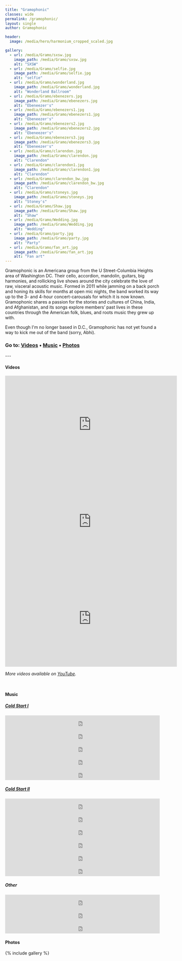```yaml
---
title: "Gramophonic"
classes: wide
permalink: /gramophonic/
layout: single
author: Gramophonic

header:
  image: /media/hero/harmonium_cropped_scaled.jpg

gallery:
  - url: /media/Gramo/sxsw.jpg
    image_path: /media/Gramo/sxsw.jpg
    alt: "SXSW"
  - url: /media/Gramo/selfie.jpg
    image_path: /media/Gramo/selfie.jpg
    alt: "selfie"
  - url: /media/Gramo/wonderland.jpg
    image_path: /media/Gramo/wonderland.jpg
    alt: "Wonderland Ballroom"
  - url: /media/Gramo/ebenezers.jpg
    image_path: /media/Gramo/ebenezers.jpg
    alt: "Ebeneezer's"
  - url: /media/Gramo/ebenezers1.jpg
    image_path: /media/Gramo/ebenezers1.jpg
    alt: "Ebeneezer's"
  - url: /media/Gramo/ebenezers2.jpg
    image_path: /media/Gramo/ebenezers2.jpg
    alt: "Ebeneezer's"
  - url: /media/Gramo/ebenezers3.jpg
    image_path: /media/Gramo/ebenezers3.jpg
    alt: "Ebeneezer's"
  - url: /media/Gramo/clarendon.jpg
    image_path: /media/Gramo/clarendon.jpg
    alt: "Clarendon"
  - url: /media/Gramo/clarendon1.jpg
    image_path: /media/Gramo/clarendon1.jpg
    alt: "Clarendon"
  - url: /media/Gramo/clarendon_bw.jpg
    image_path: /media/Gramo/clarendon_bw.jpg
    alt: "Clarendon"
  - url: /media/Gramo/stoneys.jpg
    image_path: /media/Gramo/stoneys.jpg
    alt: "Stoney's"
  - url: /media/Gramo/Shaw.jpg
    image_path: /media/Gramo/Shaw.jpg
    alt: "Shaw"
  - url: /media/Gramo/Wedding.jpg
    image_path: /media/Gramo/Wedding.jpg
    alt: "Wedding"
  - url: /media/Gramo/party.jpg
    image_path: /media/Gramo/party.jpg
    alt: "Party"
  - url: /media/Gramo/fan_art.jpg
    image_path: /media/Gramo/fan_art.jpg
    alt: "Fan art"
---
```


Gramophonic is an Americana group from the U Street-Columbia Heights area of Washington DC.  Their cello, accordion, mandolin, guitars, big harmonies, and rollicking live shows around the city celebrate the love of raw, visceral acoustic music.  Formed in 2011 while jamming on a back porch and honing its skills for months at open mic nights, the band worked its way up to the 3- and 4-hour concert-carousals for which it is now known.  Gramophonic shares a passion for the stories and cultures of China, India, and Afghanistan, and its songs explore members’ past lives in these countries through the American folk, blues, and roots music they grew up with.

Even though I'm no longer based in D.C., Gramophonic has not yet found a way to kick me out of the band (sorry, Abhi).


### Go to: [Videos](#videos) • [Music](#music) • [Photos](#photos)

--- <br>

#### Videos

<iframe width="560" height="315" src="https://www.youtube.com/embed/9cf5_OYST_g" frameborder="0" allow="accelerometer; autoplay; encrypted-media; gyroscope; picture-in-picture" allowfullscreen></iframe>

<br>

<iframe width="560" height="315" src="https://www.youtube.com/embed/8GeNFNsCjSA" frameborder="0" allow="accelerometer; autoplay; encrypted-media; gyroscope; picture-in-picture" allowfullscreen></iframe>

<br>

<iframe width="560" height="315" src="https://www.youtube.com/embed/rWchurb-Xfs" frameborder="0" allow="accelerometer; autoplay; encrypted-media; gyroscope; picture-in-picture" allowfullscreen></iframe>

<br>

*More videos available on [YouTube](https://www.youtube.com/user/Gramophonicmusic/videos).*

<br>

#### Music

##### [Cold Start I](https://gramophonic.bandcamp.com/album/cold-start-i)

<iframe style="border: 0; width: 100%; height: 42px;" src="https://bandcamp.com/EmbeddedPlayer/album=736720556/size=small/bgcol=ffffff/linkcol=0687f5/track=675199414/transparent=true/" seamless><a href="http://gramophonic.bandcamp.com/album/cold-start-i">Cold Start I by Gramophonic</a></iframe>

<iframe style="border: 0; width: 100%; height: 42px;" src="https://bandcamp.com/EmbeddedPlayer/album=736720556/size=small/bgcol=ffffff/linkcol=0687f5/track=137638672/transparent=true/" seamless><a href="http://gramophonic.bandcamp.com/album/cold-start-i">Cold Start I by Gramophonic</a></iframe>

<iframe style="border: 0; width: 100%; height: 42px;" src="https://bandcamp.com/EmbeddedPlayer/album=736720556/size=small/bgcol=ffffff/linkcol=0687f5/track=2177984443/transparent=true/" seamless><a href="http://gramophonic.bandcamp.com/album/cold-start-i">Cold Start I by Gramophonic</a></iframe>

<iframe style="border: 0; width: 100%; height: 42px;" src="https://bandcamp.com/EmbeddedPlayer/album=736720556/size=small/bgcol=ffffff/linkcol=0687f5/track=1914069385/transparent=true/" seamless><a href="http://gramophonic.bandcamp.com/album/cold-start-i">Cold Start I by Gramophonic</a></iframe>

<iframe style="border: 0; width: 100%; height: 42px;" src="https://bandcamp.com/EmbeddedPlayer/album=736720556/size=small/bgcol=ffffff/linkcol=0687f5/track=852092695/transparent=true/" seamless><a href="http://gramophonic.bandcamp.com/album/cold-start-i">Cold Start I by Gramophonic</a></iframe>


##### [Cold Start II](https://gramophonic.bandcamp.com/album/cold-start-ii)

<iframe style="border: 0; width: 100%; height: 42px;" src="https://bandcamp.com/EmbeddedPlayer/album=3580510944/size=small/bgcol=ffffff/linkcol=0687f5/transparent=true/" seamless><a href="http://gramophonic.bandcamp.com/album/cold-start-ii">Cold Start II by Gramophonic</a></iframe>

<iframe style="border: 0; width: 100%; height: 42px;" src="https://bandcamp.com/EmbeddedPlayer/album=3580510944/size=small/bgcol=ffffff/linkcol=0687f5/track=3798325689/transparent=true/" seamless><a href="http://gramophonic.bandcamp.com/album/cold-start-ii">Cold Start II by Gramophonic</a></iframe>

<iframe style="border: 0; width: 100%; height: 42px;" src="https://bandcamp.com/EmbeddedPlayer/album=3580510944/size=small/bgcol=ffffff/linkcol=0687f5/track=2772352177/transparent=true/" seamless><a href="http://gramophonic.bandcamp.com/album/cold-start-ii">Cold Start II by Gramophonic</a></iframe>

<iframe style="border: 0; width: 100%; height: 42px;" src="https://bandcamp.com/EmbeddedPlayer/album=3580510944/size=small/bgcol=ffffff/linkcol=0687f5/track=3045668938/transparent=true/" seamless><a href="http://gramophonic.bandcamp.com/album/cold-start-ii">Cold Start II by Gramophonic</a></iframe>

<iframe style="border: 0; width: 100%; height: 42px;" src="https://bandcamp.com/EmbeddedPlayer/album=3580510944/size=small/bgcol=ffffff/linkcol=0687f5/track=3326979009/transparent=true/" seamless><a href="http://gramophonic.bandcamp.com/album/cold-start-ii">Cold Start II by Gramophonic</a></iframe>

<iframe style="border: 0; width: 100%; height: 42px;" src="https://bandcamp.com/EmbeddedPlayer/album=3580510944/size=small/bgcol=ffffff/linkcol=0687f5/track=2093672121/transparent=true/" seamless><a href="http://gramophonic.bandcamp.com/album/cold-start-ii">Cold Start II by Gramophonic</a></iframe>

##### Other

<iframe style="border: 0; width: 100%; height: 42px;" src="https://bandcamp.com/EmbeddedPlayer/track=3719009164/size=small/bgcol=ffffff/linkcol=0687f5/transparent=true/" seamless><a href="http://gramophonic.bandcamp.com/track/lay-that-burden-down">Lay That Burden Down by Gramophonic</a></iframe>

<iframe style="border: 0; width: 100%; height: 42px;" src="https://bandcamp.com/EmbeddedPlayer/track=431857312/size=small/bgcol=ffffff/linkcol=0687f5/transparent=true/" seamless><a href="http://gramophonic.bandcamp.com/track/michaels-song">Michael&#39;s Song by Gramophonic</a></iframe>

<iframe style="border: 0; width: 100%; height: 42px;" src="https://bandcamp.com/EmbeddedPlayer/track=3416181255/size=small/bgcol=ffffff/linkcol=0687f5/transparent=true/" seamless><a href="http://gramophonic.bandcamp.com/track/wednesdays-child">Wednesday&#39;s Child by Gramophonic</a></iframe>

<br>

#### Photos
{% include gallery %}

